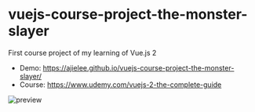 # vuejs-course-project-the-monster-slayer
First course project of my learning of Vue.js 2

- Demo: https://ajielee.github.io/vuejs-course-project-the-monster-slayer/
- Course: https://www.udemy.com/vuejs-2-the-complete-guide

![preview](http://res.cloudinary.com/dvlfojetn/image/upload/v1514632514/Public/the-monster-slayer.gif)
